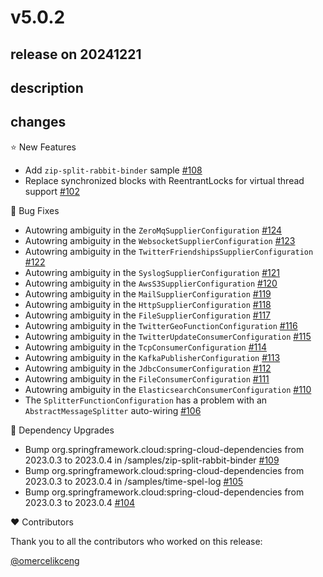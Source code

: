 # v5.0.2

## release on 20241221

## description

## changes

⭐ New Features

* Add <code>zip-split-rabbit-binder</code> sample <a href="https://github.com/spring-cloud/spring-functions-catalog/pull/108" data-hovercard-type="pull_request" data-hovercard-url="/spring-cloud/spring-functions-catalog/pull/108/hovercard">#108</a>
* Replace synchronized blocks with ReentrantLocks for virtual thread support <a href="https://github.com/spring-cloud/spring-functions-catalog/pull/102" data-hovercard-type="pull_request" data-hovercard-url="/spring-cloud/spring-functions-catalog/pull/102/hovercard">#102</a>

🐞 Bug Fixes

* Autowring ambiguity in the <code>ZeroMqSupplierConfiguration</code> <a href="https://github.com/spring-cloud/spring-functions-catalog/issues/124" data-hovercard-type="issue" data-hovercard-url="/spring-cloud/spring-functions-catalog/issues/124/hovercard">#124</a>
* Autowring ambiguity in the <code>WebsocketSupplierConfiguration</code> <a href="https://github.com/spring-cloud/spring-functions-catalog/issues/123" data-hovercard-type="issue" data-hovercard-url="/spring-cloud/spring-functions-catalog/issues/123/hovercard">#123</a>
* Autowring ambiguity in the <code>TwitterFriendshipsSupplierConfiguration</code> <a href="https://github.com/spring-cloud/spring-functions-catalog/issues/122" data-hovercard-type="issue" data-hovercard-url="/spring-cloud/spring-functions-catalog/issues/122/hovercard">#122</a>
* Autowring ambiguity in the <code>SyslogSupplierConfiguration</code> <a href="https://github.com/spring-cloud/spring-functions-catalog/issues/121" data-hovercard-type="issue" data-hovercard-url="/spring-cloud/spring-functions-catalog/issues/121/hovercard">#121</a>
* Autowring ambiguity in the <code>AwsS3SupplierConfiguration</code> <a href="https://github.com/spring-cloud/spring-functions-catalog/issues/120" data-hovercard-type="issue" data-hovercard-url="/spring-cloud/spring-functions-catalog/issues/120/hovercard">#120</a>
* Autowring ambiguity in the <code>MailSupplierConfiguration</code> <a href="https://github.com/spring-cloud/spring-functions-catalog/issues/119" data-hovercard-type="issue" data-hovercard-url="/spring-cloud/spring-functions-catalog/issues/119/hovercard">#119</a>
* Autowring ambiguity in the <code>HttpSupplierConfiguration</code> <a href="https://github.com/spring-cloud/spring-functions-catalog/issues/118" data-hovercard-type="issue" data-hovercard-url="/spring-cloud/spring-functions-catalog/issues/118/hovercard">#118</a>
* Autowring ambiguity in the <code>FileSupplierConfiguration</code> <a href="https://github.com/spring-cloud/spring-functions-catalog/issues/117" data-hovercard-type="issue" data-hovercard-url="/spring-cloud/spring-functions-catalog/issues/117/hovercard">#117</a>
* Autowring ambiguity in the <code>TwitterGeoFunctionConfiguration</code> <a href="https://github.com/spring-cloud/spring-functions-catalog/issues/116" data-hovercard-type="issue" data-hovercard-url="/spring-cloud/spring-functions-catalog/issues/116/hovercard">#116</a>
* Autowring ambiguity in the <code>TwitterUpdateConsumerConfiguration</code> <a href="https://github.com/spring-cloud/spring-functions-catalog/issues/115" data-hovercard-type="issue" data-hovercard-url="/spring-cloud/spring-functions-catalog/issues/115/hovercard">#115</a>
* Autowring ambiguity in the <code>TcpConsumerConfiguration</code> <a href="https://github.com/spring-cloud/spring-functions-catalog/issues/114" data-hovercard-type="issue" data-hovercard-url="/spring-cloud/spring-functions-catalog/issues/114/hovercard">#114</a>
* Autowring ambiguity in the <code>KafkaPublisherConfiguration</code> <a href="https://github.com/spring-cloud/spring-functions-catalog/issues/113" data-hovercard-type="issue" data-hovercard-url="/spring-cloud/spring-functions-catalog/issues/113/hovercard">#113</a>
* Autowring ambiguity in the <code>JdbcConsumerConfiguration</code> <a href="https://github.com/spring-cloud/spring-functions-catalog/issues/112" data-hovercard-type="issue" data-hovercard-url="/spring-cloud/spring-functions-catalog/issues/112/hovercard">#112</a>
* Autowring ambiguity in the <code>FileConsumerConfiguration</code> <a href="https://github.com/spring-cloud/spring-functions-catalog/issues/111" data-hovercard-type="issue" data-hovercard-url="/spring-cloud/spring-functions-catalog/issues/111/hovercard">#111</a>
* Autowring ambiguity in the <code>ElasticsearchConsumerConfiguration</code> <a href="https://github.com/spring-cloud/spring-functions-catalog/issues/110" data-hovercard-type="issue" data-hovercard-url="/spring-cloud/spring-functions-catalog/issues/110/hovercard">#110</a>
* The <code>SplitterFunctionConfiguration</code> has a problem with an <code>AbstractMessageSplitter</code> auto-wiring <a href="https://github.com/spring-cloud/spring-functions-catalog/issues/106" data-hovercard-type="issue" data-hovercard-url="/spring-cloud/spring-functions-catalog/issues/106/hovercard">#106</a>

🔨 Dependency Upgrades

* Bump org.springframework.cloud:spring-cloud-dependencies from 2023.0.3 to 2023.0.4 in /samples/zip-split-rabbit-binder <a href="https://github.com/spring-cloud/spring-functions-catalog/pull/109" data-hovercard-type="pull_request" data-hovercard-url="/spring-cloud/spring-functions-catalog/pull/109/hovercard">#109</a>
* Bump org.springframework.cloud:spring-cloud-dependencies from 2023.0.3 to 2023.0.4 in /samples/time-spel-log <a href="https://github.com/spring-cloud/spring-functions-catalog/pull/105" data-hovercard-type="pull_request" data-hovercard-url="/spring-cloud/spring-functions-catalog/pull/105/hovercard">#105</a>
* Bump org.springframework.cloud:spring-cloud-dependencies from 2023.0.3 to 2023.0.4 <a href="https://github.com/spring-cloud/spring-functions-catalog/pull/104" data-hovercard-type="pull_request" data-hovercard-url="/spring-cloud/spring-functions-catalog/pull/104/hovercard">#104</a>

❤️ Contributors

Thank you to all the contributors who worked on this release:

<a class="user-mention notranslate" data-hovercard-type="user" data-hovercard-url="/users/omercelikceng/hovercard" data-octo-click="hovercard-link-click" data-octo-dimensions="link_type:self" href="https://github.com/omercelikceng">@omercelikceng</a>

